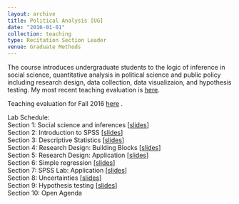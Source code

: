 ```yaml
---
layout: archive
title: Political Analysis [UG]
date: "2016-01-01"
collection: teaching
type: Recitation Section Leader
venue: Graduate Methods
---
```


The course introduces undergraduate students to the logic of inference in social science, quantitative analysis in political science and public policy including research design, data collection, data visualizaion, and hypothesis testing. My most recent teaching evaluation is [here](https://shanexuan.github.io/files/poli30-fa16.pdf). 

Teaching evaluation for Fall 2016 [here](https://shanexuan.github.io/files/poli30-fa16.pdf) .  

Lab Schedule:  
Section 1: Social science and inferences [[slides](https://shanexuan.github.io/files/poli30-slides/thoery.pdf)]  
Section 2: Introduction to SPSS [[slides](https://shanexuan.github.io/files/poli30-slides/spss1.pdf)]  
Section 3: Descriptive Statistics [[slides](https://shanexuan.github.io/files/poli30-slides/viz.pdf)]  
Section 4: Research Design: Building Blocks [[slides](https://shanexuan.github.io/files/poli30-slides/design1.pdf)]  
Section 5: Research Design: Application [[slides](https://shanexuan.github.io/files/poli30-slides/design2.pdf)]  
Section 6: Simple regression [[slides](https://shanexuan.github.io/files/poli30-slides/reg.pdf)]  
Section 7: SPSS Lab: Application [[slides](https://shanexuan.github.io/files/poli30-slides/spss2.pdf)]  
Section 8: Uncertainties [[slides](https://shanexuan.github.io/files/poli30-slides/ci.pdf)]  
Section 9: Hypothesis testing [[slides](https://shanexuan.github.io/files/poli30-slides/hyp.pdf)]  
Section 10: Open Agenda  

